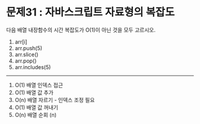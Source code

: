 # 문제31 : 자바스크립트 자료형의 복잡도

다음 배열 내장함수의 시간 복잡도가 O(1)이 아닌 것을 모두 고르시오.

1.  arr[i]
2.  arr.push(5)
3.  arr.slice()
4.  arr.pop()
5.  arr.includes(5)

---

1. O(1) 배열 인덱스 접근
2. O(1) 배열 값 추가
3. O(n) 배열 자르기 - 인덱스 조정 필요
4. O(1) 배열 값 꺼내기
5. O(n) 배열 순회 (n)
